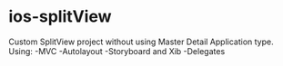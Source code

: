 # ios-splitView

Custom SplitView project without using Master Detail Application type.
Using:
-MVC
-Autolayout
-Storyboard and Xib
-Delegates
